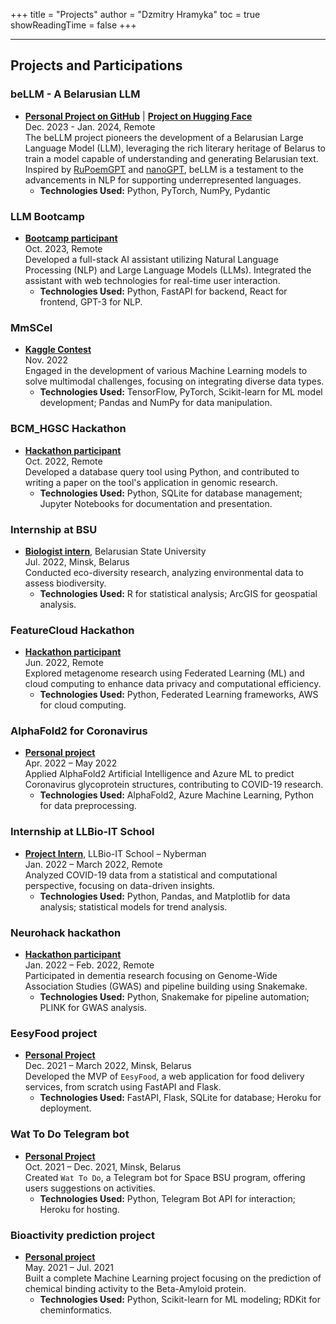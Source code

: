+++
title = "Projects"
author = "Dzmitry Hramyka"
toc = true
showReadingTime = false
+++

---
## Projects and Participations

### beLLM - A Belarusian LLM
- **[Personal Project on GitHub](https://github.com/gromdimon/beLLM)** | **[Project on Hugging Face](https://huggingface.co/gromdimon/beLLM)**\
Dec. 2023 - Jan. 2024, Remote\
The beLLM project pioneers the development of a Belarusian Large Language Model (LLM), leveraging the rich literary heritage of Belarus to train a model capable of understanding and generating Belarusian text. Inspired by [RuPoemGPT](https://github.com/gromdimon/ml-random/tree/master/rupoemgpt) and [nanoGPT](https://github.com/karpathy/nanoGPT), beLLM is a testament to the advancements in NLP for supporting underrepresented languages.
  - **Technologies Used:** Python, PyTorch, NumPy, Pydantic

### LLM Bootcamp
- **[Bootcamp participant](https://fullstackdeeplearning.com/llm-bootcamp/)**\
Oct. 2023, Remote\
Developed a full-stack AI assistant utilizing Natural Language Processing (NLP) and Large Language Models (LLMs). Integrated the assistant with web technologies for real-time user interaction.
  - **Technologies Used:** Python, FastAPI for backend, React for frontend, GPT-3 for NLP.

### MmSCel
- **[Kaggle Contest](https://www.kaggle.com/competitions/open-problems-multimodal)**\
Nov. 2022\
Engaged in the development of various Machine Learning models to solve multimodal challenges, focusing on integrating diverse data types.
  - **Technologies Used:** TensorFlow, PyTorch, Scikit-learn for ML model development; Pandas and NumPy for data manipulation.

### BCM_HGSC Hackathon
- **[Hackathon participant](https://www.hgsc.bcm.edu/events/hackathon)**\
Oct. 2022, Remote\
Developed a database query tool using Python, and contributed to writing a paper on the tool's application in genomic research.
  - **Technologies Used:** Python, SQLite for database management; Jupyter Notebooks for documentation and presentation.

### Internship at BSU
- **[Biologist intern](https://bsu.by/en/)**, Belarusian State University\
Jul. 2022, Minsk, Belarus\
Conducted eco-diversity research, analyzing environmental data to assess biodiversity.
  - **Technologies Used:** R for statistical analysis; ArcGIS for geospatial analysis.

### FeatureCloud Hackathon
- **[Hackathon participant](https://featurecloud.ai/hackathon-2022)**\
Jun. 2022, Remote\
Explored metagenome research using Federated Learning (ML) and cloud computing to enhance data privacy and computational efficiency.
  - **Technologies Used:** Python, Federated Learning frameworks, AWS for cloud computing.

### AlphaFold2 for Coronavirus
- **[Personal project](https://github.com/gromdimon/AlphaFold_Glycoprotein)**\
Apr. 2022 – May 2022\
Applied AlphaFold2 Artificial Intelligence and Azure ML to predict Coronavirus glycoprotein structures, contributing to COVID-19 research.
  - **Technologies Used:** AlphaFold2, Azure Machine Learning, Python for data preprocessing.

### Internship at LLBio-IT School
- **[Project Intern](https://www.llbschool.org/internship-trainings)**, LLBio-IT School – Nyberman\
Jan. 2022 – March 2022, Remote\
Analyzed COVID-19 data from a statistical and computational perspective, focusing on data-driven insights.
  - **Technologies Used:** Python, Pandas, and Matplotlib for data analysis; statistical models for trend analysis.

### Neurohack hackathon
- **[Hackathon participant](https://demondementia.com/neurohack2022/)**\
Jan. 2022 – Feb. 2022, Remote\
Participated in dementia research focusing on Genome-Wide Association Studies (GWAS) and pipeline building using Snakemake.
  - **Technologies Used:** Python, Snakemake for pipeline automation; PLINK for GWAS analysis.

### EesyFood project
- **[Personal Project](https://eesyfood.herokuapp.com/)**\
Dec. 2021 – March 2022, Minsk, Belarus\
Developed the MVP of `EesyFood`, a web application for food delivery services, from scratch using FastAPI and Flask.
  - **Technologies Used:** FastAPI, Flask, SQLite for database; Heroku for deployment.

### Wat To Do Telegram bot
- **[Personal Project](https://github.com/gromdimon/telegram_what_bot)**\
Oct. 2021 – Dec. 2021, Minsk, Belarus\
Created `Wat To Do`, a Telegram bot for Space BSU program, offering users suggestions on activities.
  - **Technologies Used:** Python, Telegram Bot API for interaction; Heroku for hosting.

### Bioactivity prediction project
- **[Personal project](https://github.com/gromdimon/Bioactivity_prediction_project)**\
May. 2021 – Jul. 2021\
Built a complete Machine Learning project focusing on the prediction of chemical binding activity to the Beta-Amyloid protein.
  - **Technologies Used:** Python, Scikit-learn for ML modeling; RDKit for cheminformatics.
